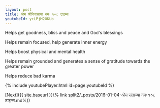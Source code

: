 ```yaml
---
layout: post
title: ओम श्रीनिवासाया नमः १०८ टाइम्स
youtubeId: ycLPjM2OKUo
---
```

 
 
Helps get goodness, bliss and peace and God's blessings
 
Helps remain focused, help generate inner energy 
 
Helps boost physical and mental health 
 
Helps remain grounded and generates a sense of gratitude towards the greater power 
 
Helps reduce bad karma
 
 
 
 


{% include youtubePlayer.html id=page.youtubeId %}
 
[Next]({{ site.baseurl }}{% link  split2/_posts/2016-01-04-ओम संताच्या नमः १०८ टाइम्स.md%})
 
